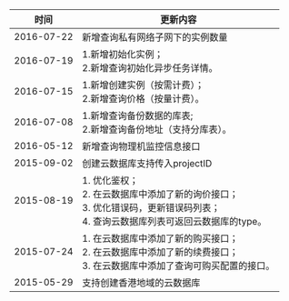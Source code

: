 
| 时间| 更新内容 | 
|---------|---------|
| 2016-07-22 | 新增查询私有网络子网下的实例数量 |
| 2016-07-19 | 1.新增初始化实例；<br>2.新增查询初始化异步任务详情。 |
| 2016-07-15 | 1.新增创建实例（按需计费）；<br>2.新增查询价格（按量计费）。 |
| 2016-07-08 | 1.新增查询备份数据的库表;<br>2.新增查询备份地址（支持分库表）。|
| 2016-05-12 | 新增查询物理机监控信息接口 |
| 2015-09-02 | 创建云数据库支持传入projectID | 
| 2015-08-19 | 1. 优化鉴权；<br>2. 在云数据库中添加了新的询价接口；<br>3. 优化错误码，更新错误码列表；<br>4. 查询云数据库列表可返回云数据库的type。 | 
| 2015-07-24 | 1. 在云数据库中添加了新的购买接口；<br>2. 在云数据库中添加了新的续费接口；<br>3. 在云数据库中添加了查询可购买配置的接口。 | 
| 2015-05-29 | 支持创建香港地域的云数据库 | 